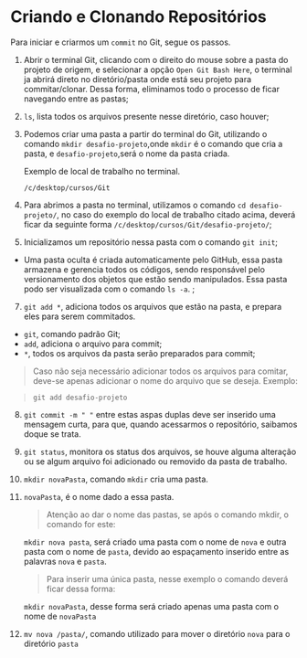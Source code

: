 # Criando e Clonando Repositórios

Para iniciar e criarmos um `commit` no Git, segue os passos.

1. Abrir o terminal Git, clicando com o direito do mouse sobre a pasta do projeto de origem, e selecionar a opção `Open Git Bash Here`, o terminal ja abrirá direto no diretório/pasta onde está seu projeto para commitar/clonar. Dessa forma, eliminamos todo o processo de ficar navegando entre as pastas;
2. `ls`, lista todos os arquivos presente nesse diretório, caso houver;
3. Podemos criar uma pasta a partir do terminal do Git, utilizando o comando `mkdir desafio-projeto`,onde `mkdir` é o comando que cria a pasta, e `desafio-projeto`,será o nome da pasta criada.

   Exemplo de local de trabalho no terminal.

   `/c/desktop/cursos/Git`
   
4. Para abrimos a pasta no terminal, utilizamos o comando `cd desafio-projeto/`, no caso do exemplo do local de trabalho citado acima, deverá ficar da seguinte forma `/c/desktop/cursos/Git/desafio-projeto/`;

5. Inicializamos um repositório nessa pasta com o comando `git init`;

- Uma pasta oculta é criada automaticamente pelo GitHub, essa pasta armazena e gerencia todos os códigos, sendo responsável pelo versionamento dos objetos que estão sendo manipulados. Essa pasta podo ser visualizada com o comando `ls -a`. ;

7. `git add *`, adiciona todos os arquivos que estão na pasta, e prepara eles para serem commitados.

- `git`, comando padrão Git;
- `add`, adiciona o arquivo para commit;
- ` * `, todos os arquivos da pasta serão preparados para commit;

>Caso não seja necessário adicionar todos os arquivos para comitar, deve-se apenas adicionar o nome do arquivo que se deseja.
Exemplo:

>`git add desafio-projeto`

8. `git commit -m " "` entre estas aspas duplas deve ser inserido uma mensagem curta, para que, quando acessarmos o repositório, saibamos doque se trata.
9. `git status`, monitora os status dos arquivos, se houve alguma alteração ou se algum arquivo foi adicionado ou removido da pasta de trabalho.
10. `mkdir novaPasta`, comando `mkdir` cria uma pasta.
11. `novaPasta`, é o nome dado a essa pasta.

    > Atenção ao dar o nome das pastas, se após o comando mkdir, o comando for este:
    
    `mkdir nova pasta`, será criado uma pasta com o nome de `nova` e outra pasta com o nome de `pasta`, devido ao espaçamento inserido entre as palavras ``nova`` e ``pasta``.

    >Para inserir uma única pasta, nesse exemplo o comando deverá ficar dessa forma:
    
    `mkdir novaPasta`, desse forma será criado apenas uma pasta com o nome de `novaPasta`
12. `mv nova /pasta/`, comando utilizado para mover o diretório `nova` para o diretório `pasta` 






